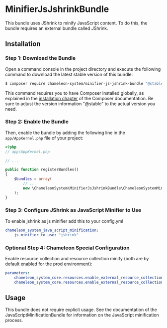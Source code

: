 # MinifierJsJshrinkBundle

This bundle uses JShrink to minify JavaScript content. To do this, the bundle requires an external bundle called JShrink.

## Installation

### Step 1: Download the Bundle

Open a command console in the project directory and execute the following command to download the latest stable version of this bundle:

```bash
$ composer require chameleon-system/minifier-js-jshrink-bundle "@stable"
```

This command requires you to have Composer installed globally, as explained in the [installation chapter](https://getcomposer.org/doc/00-intro.md) of the Composer documentation. Be sure to adjust the version information "@stable" to the actual version you need.

### Step 2: Enable the Bundle

Then, enable the bundle by adding the following line in the `app/AppKernel.php` file of your project:

```php
<?php
// app/AppKernel.php

// ...

public function registerBundles()
{
    $bundles = array(
        // ...
        new \ChameleonSystem\MinifierJsJshrinkBundle\ChameleonSystemMinifierJsJshrinkBundle(),
    );
}
```

### Step 3: Configure JShrink as JavaScript Minifier to Use

To enable jshrink as js minifier add this to your config.yml

```yaml
chameleon_system_java_script_minification:
    js_minifier_to_use: "jshrink"
```

### Optional Step 4: Chameleon Special Configuration

Enable resource collection and resource collection minify (both are by default enabled for the prod environment):

```yaml
parameters:
    chameleon_system_core.resources.enable_external_resource_collection: true
    chameleon_system_core.resources.enable_external_resource_collection_minify: true
```

## Usage

This bundle does not require explicit usage. See the documentation of the JavaScriptMinificationBundle for information on the JavaScript minification process.